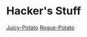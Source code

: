 # Hacker's Stuff

 <a href="https://k4sth4.github.io/Juicy-Potato/">Juicy-Potato</a> 
[Rogue-Potato](https://k4sth4.github.io/Rogue-Potato/)
